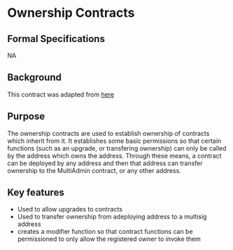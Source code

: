 # Ownership Contracts

## Formal Specifications

NA

## Background

This contract was adapted from [here](https://github.com/zeppelinos/labs/blob/master/upgradeability_using_unstructured_storage/contracts/test/Ownable.sol)

## Purpose

The ownership contracts are used to establish ownership of contracts which inherit from it. It establishes some basic permissions so that certain functions (such as an upgrade, or transfering ownership) can only be called by the address which owns the address. Through these means, a contract can be deployed by any address and then that address can transfer ownership to the MultiAdmin contract, or any other address.

## Key features

- Used to allow upgrades to contracts
- Used to transfer ownership from adeploying address to a multisig address
- creates a modifier function so that contract functions can be permissioned to only allow the registered owner to invoke them
